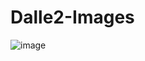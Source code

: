 # Dalle2-Images

![image](https://user-images.githubusercontent.com/55195504/162557990-260d42b6-b6a6-4505-9fd8-c8b24e11428d.png)
